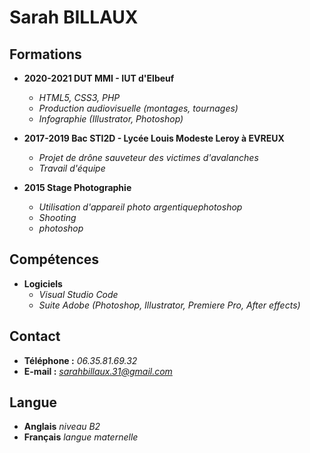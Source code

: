 # Sarah BILLAUX

## Formations
* **2020-2021 DUT MMI - IUT d'Elbeuf**
    * *HTML5, CSS3, PHP*
    * *Production audiovisuelle (montages, tournages)*
    * *Infographie (Illustrator, Photoshop)*


* **2017-2019 Bac STI2D - Lycée Louis Modeste Leroy à EVREUX**
    * *Projet de drône sauveteur des victimes d'avalanches*
    * *Travail d'équipe*

* **2015 Stage Photographie**
    * *Utilisation d'appareil photo argentiquephotoshop*
    * *Shooting*
    * *photoshop*


## Compétences
* **Logiciels**
    * *Visual Studio Code*
    * *Suite Adobe (Photoshop, Illustrator, Premiere Pro, After effects)*

## Contact
* **Téléphone :** *06.35.81.69.32*
* **E-mail :** *sarahbillaux.31@gmail.com*

## Langue
* **Anglais** *niveau B2*
* **Français** *langue maternelle*
